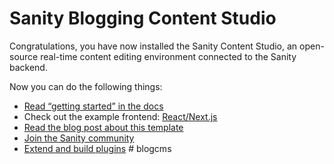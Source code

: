 # Sanity Blogging Content Studio

Congratulations, you have now installed the Sanity Content Studio, an open-source real-time content editing environment connected to the Sanity backend.

Now you can do the following things:

- [Read “getting started” in the docs](https://www.sanity.io/docs/introduction/getting-started?utm_source=readme)
- Check out the example frontend: [React/Next.js](https://github.com/sanity-io/tutorial-sanity-blog-react-next)
- [Read the blog post about this template](https://www.sanity.io/blog/build-your-own-blog-with-sanity-and-next-js?utm_source=readme)
- [Join the Sanity community](https://www.sanity.io/community/join?utm_source=readme)
- [Extend and build plugins](https://www.sanity.io/docs/content-studio/extending?utm_source=readme)
#   b l o g c m s  
 